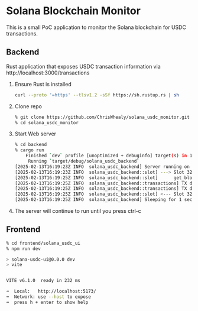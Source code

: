 # Solana Blockchain Monitor

This is a small PoC application to monitor the Solana blockchain for USDC transactions.

## Backend

Rust application that exposes USDC transaction information via http://localhost:3000/transactions

1) Ensure Rust is installed

   ```bash
   curl --proto '=https' --tlsv1.2 -sSf https://sh.rustup.rs | sh
   ```

2) Clone repo

   ```bash
   % git clone https://github.com/ChrisWhealy/solana_usdc_monitor.git
   % cd solana_usdc_monitor
   ```
 
3) Start Web server

   ```bash
   % cd backend
   % cargo run
       Finished `dev` profile [unoptimized + debuginfo] target(s) in 1.71s
        Running `target/debug/solana_usdc_backend`
   [2025-02-13T16:19:23Z INFO  solana_usdc_backend] Server running on http://127.0.0.1:3000
   [2025-02-13T16:19:23Z INFO  solana_usdc_backend::slot] ---> Slot 320414738
   [2025-02-13T16:19:25Z INFO  solana_usdc_backend::slot]      get_block request took 1.701s
   [2025-02-13T16:19:25Z INFO  solana_usdc_backend::transactions] TX detected: 5zsgeDG984Nd3Q65JPFYSaKMu5fzETLL56Dyj4e87sNd sent 528.572454 USDC to 2i3TLNNdStHXorusiDcquAVe6BmXQYMc3qfzyKbX1c7V
   [2025-02-13T16:19:25Z INFO  solana_usdc_backend::transactions] TX detected: 6Vt8Xd65nTNzah9oFkoLXUxpR6mdPMqY5Bimz1MAQb9M sent 0.948717 USDC to 2am4n8dNv4HrVUVpL4SFqmdzfRznyxrBx3SXwp8WZ9pR
   [2025-02-13T16:19:25Z INFO  solana_usdc_backend::slot] <--- Slot 320414738: Processed 2086 transactions in 1.712s
   [2025-02-13T16:19:25Z INFO  solana_usdc_backend] Sleeping for 1 second(s)
   ```
4) The server will continue to run until you press ctrl-c

   
## Frontend

```bash
% cd frontend/solana_usdc_ui
% npm run dev

> solana-usdc-ui@0.0.0 dev
> vite


VITE v6.1.0  ready in 232 ms

➜  Local:   http://localhost:5173/
➜  Network: use --host to expose
➜  press h + enter to show help
```
   

